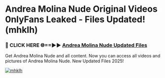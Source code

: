 # Andrea Molina Nude Original Videos 0nlyFans Leaked - Files Updated! (mhklh)

<h3>🔴 CLICK HERE 🌐==►► <a href="https://tinyurl.com/52m3yx9h" rel="nofollow">Andrea Molina Nude Updated Files</a></h3>

Get Andrea Molina Nude and all content. Now you can access all videos and pictures of Andrea Molina Nude. New Updated Files 2025!

[![mhklh](https://i.imgur.com/TnHtlc8.gif)](https://tinyurl.com/52m3yx9h)

